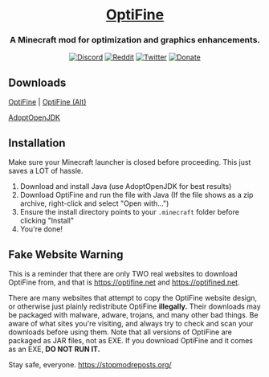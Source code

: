 <div align="center">
  <h1><a href="https://optifine.net/home">OptiFine</a></h1>
  <h3>A Minecraft mod for optimization and graphics enhancements.</h3>
  <p>
    <a href="https://discord.gg/3mMpcwW"><img src="https://img.shields.io/discord/517649143590813707.svg?color=%237289da&label=Discord&logo=discord&logoColor=%23ffffff&style=for-the-badge" alt="Discord" /></a>
    <a href="https://www.reddit.com/r/OptiFine/"><img src="https://img.shields.io/reddit/subreddit-subscribers/optifine.svg?label=%2Fr%2FOptiFine&style=for-the-badge&logo=reddit&color=ff4500&logoColor=ffffff" alt="Reddit" /></a>
    <a href="https://twitter.com/OptiFineNews"><img src="https://img.shields.io/twitter/follow/OptiFineNews.svg?color=1da1f2&label=Twitter&logo=twitter&logoColor=ffffff&style=for-the-badge" alt="Twitter" /></a>
    <a href="https://optifine.net/donate"><img src="https://img.shields.io/badge/Donate-%2410-%23E29F00.svg?style=for-the-badge" alt="Donate" /></a>
  </p>
</div>

## Downloads 
[OptiFine](https://optifine.net/downloads) | [OptiFine (Alt)](http://optifined.net/ "Slightly outdated")

[AdoptOpenJDK](https://adoptopenjdk.net/releases.html?variant=openjdk8&jvmVariant=openj9)

## Installation
Make sure your Minecraft launcher is closed before proceeding. This just saves a LOT of hassle.

1. Download and install Java (use AdoptOpenJDK for best results)
2. Download OptiFine and run the file with Java (If the file shows as a zip archive, right-click and select "Open with...")
3. Ensure the install directory points to your `.minecraft` folder before clicking "Install"
4. You're done!

## Fake Website Warning

This is a reminder that there are only TWO real websites to download OptiFine from, and that is https://optifine.net and https://optifined.net.

There are many websites that attempt to copy the OptiFine website design, or otherwise just plainly redistribute OptiFine **illegally.** Their downloads may be packaged with malware, adware, trojans, and many other bad things. Be aware of what sites you're visiting, and always try to check and scan your downloads before using them. Note that all versions of OptiFine are packaged as JAR files, not as EXE. If you download OptiFine and it comes as an EXE, **DO NOT RUN IT.**

Stay safe, everyone. https://stopmodreposts.org/
